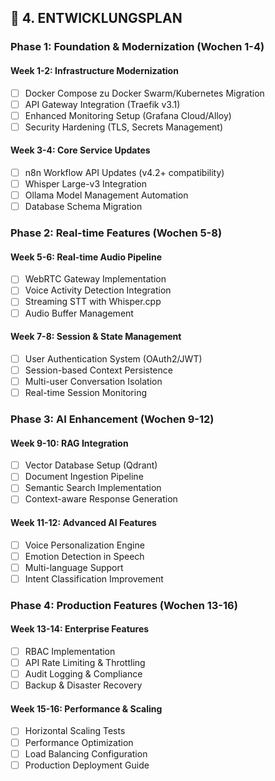 ## 🚀 **4. ENTWICKLUNGSPLAN**

### **Phase 1: Foundation & Modernization (Wochen 1-4)**

#### **Week 1-2: Infrastructure Modernization**
- [ ] Docker Compose zu Docker Swarm/Kubernetes Migration
- [ ] API Gateway Integration (Traefik v3.1)
- [ ] Enhanced Monitoring Setup (Grafana Cloud/Alloy)
- [ ] Security Hardening (TLS, Secrets Management)

#### **Week 3-4: Core Service Updates**
- [ ] n8n Workflow API Updates (v4.2+ compatibility)
- [ ] Whisper Large-v3 Integration
- [ ] Ollama Model Management Automation
- [ ] Database Schema Migration

### **Phase 2: Real-time Features (Wochen 5-8)**

#### **Week 5-6: Real-time Audio Pipeline**
- [ ] WebRTC Gateway Implementation
- [ ] Voice Activity Detection Integration
- [ ] Streaming STT with Whisper.cpp
- [ ] Audio Buffer Management

#### **Week 7-8: Session & State Management**
- [ ] User Authentication System (OAuth2/JWT)
- [ ] Session-based Context Persistence
- [ ] Multi-user Conversation Isolation
- [ ] Real-time Session Monitoring

### **Phase 3: AI Enhancement (Wochen 9-12)**

#### **Week 9-10: RAG Integration**
- [ ] Vector Database Setup (Qdrant)
- [ ] Document Ingestion Pipeline
- [ ] Semantic Search Implementation
- [ ] Context-aware Response Generation

#### **Week 11-12: Advanced AI Features**
- [ ] Voice Personalization Engine
- [ ] Emotion Detection in Speech
- [ ] Multi-language Support
- [ ] Intent Classification Improvement

### **Phase 4: Production Features (Wochen 13-16)**

#### **Week 13-14: Enterprise Features**
- [ ] RBAC Implementation
- [ ] API Rate Limiting & Throttling
- [ ] Audit Logging & Compliance
- [ ] Backup & Disaster Recovery

#### **Week 15-16: Performance & Scaling**
- [ ] Horizontal Scaling Tests
- [ ] Performance Optimization
- [ ] Load Balancing Configuration
- [ ] Production Deployment Guide
